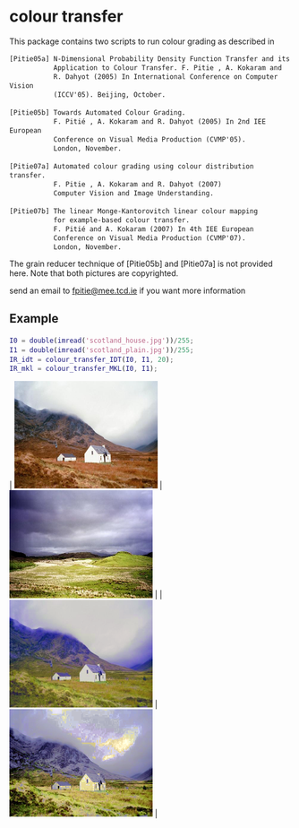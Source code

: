 # colour transfer

This package contains two scripts to run colour grading as described in

```		   
[Pitie05a] N-Dimensional Probability Density Function Transfer and its
           Application to Colour Transfer. F. Pitie , A. Kokaram and
		   R. Dahyot (2005) In International Conference on Computer Vision
		   (ICCV'05). Beijing, October.

[Pitie05b] Towards Automated Colour Grading.
		   F. Pitié , A. Kokaram and R. Dahyot (2005) In 2nd IEE European
		   Conference on Visual Media Production (CVMP'05).
		   London, November.

[Pitie07a] Automated colour grading using colour distribution transfer.
           F. Pitie , A. Kokaram and R. Dahyot (2007)
           Computer Vision and Image Understanding.

[Pitie07b] The linear Monge-Kantorovitch linear colour mapping
           for example-based colour transfer.
		   F. Pitié and A. Kokaram (2007) In 4th IEE European
		   Conference on Visual Media Production (CVMP'07).
		   London, November.
```

The grain reducer technique of [Pitie05b] and [Pitie07a] is not provided here.
Note that both pictures are copyrighted.

send an email to fpitie@mee.tcd.ie if you want more information

## Example

```Matlab
I0 = double(imread('scotland_house.jpg'))/255;
I1 = double(imread('scotland_plain.jpg'))/255;
IR_idt = colour_transfer_IDT(I0, I1, 20);
IR_mkl = colour_transfer_MKL(I0, I1);
```


| <img src="scotland_house.jpg"  width="256" > | <img src="scotland_plain.jpg"  width="256" > |
| <img src="result_MKL.png"  width="256" > | <img src="result_IDT.png"  width="256" > |




